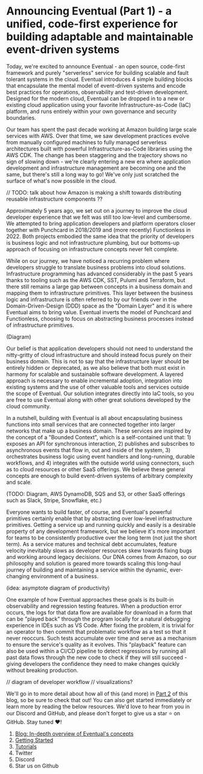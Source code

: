 # Announcing Eventual (Part 1) - a unified, code-first experience for building adaptable and maintainable event-driven systems

Today, we're excited to announce Eventual - an open source, code-first framework and purely "serverless" service for building scalable and fault tolerant systems in the cloud. Eventual introduces 4 simple building blocks that encapsulate the mental model of event-driven systems and encode best practices for operations, observability and test-driven development. Designed for the modern cloud, Eventual can be dropped in to a new or existing cloud application using your favorite Infrastructure-as-Code (IaC) platform, and runs entirely within your own governance and security boundaries.

Our team has spent the past decade working at Amazon building large scale services with AWS. Over that time, we saw development practices evolve from manually configured machines to fully managed serverless architectures built with powerful Infrastructure-as-Code libraries using the AWS CDK. The change has been staggering and the trajectory shows no sign of slowing down - we're clearly entering a new era where application development and infrastructure management are becoming one and the same, but there's still a long way to go! We've only just scratched the surface of what's now possible in the cloud.

// TODO: talk about how Amazon is making a shift towards distributing reusable infrastructure components ??

Approximately 5 years ago, we set out on a journey to improve the cloud developer experience that we felt was still too low-level and cumbersome. We attempted to bring application developers and platform operators closer together with Punchcard in 2018/2019 and (more recently) Functionless in 2022. Both projects embodied the same idea that the priority of developers is business logic and not infrastructure plumbing, but our bottoms-up approach of focusing on infrastructure concepts never felt complete.

While on our journey, we have noticed a recurring problem where developers struggle to translate business problems into cloud solutions. Infrastructure programming has advanced considerably in the past 5 years thanks to tooling such as the AWS CDK, SST, Pulumi and Terraform, but there still remains a large gap between concepts in a business domain and mapping them to infrastructure primitives. This layer between the business logic and infrastructure is often referred to by our friends over in the Domain-Driven-Design (DDD) space as the "Domain Layer" and it is where Eventual aims to bring value. Eventual inverts the model of Punchcard and Functionless, choosing to focus on abstracting business processes instead of infrastructure primitives.

(Diagram)

Our belief is that application developers should not need to understand the nitty-gritty of cloud infrastructure and should instead focus purely on their business domain. This is not to say that the infrastructure layer should be entirely hidden or deprecated, as we also believe that both must exist in harmony for scalable and sustainable software development. A layered approach is necessary to enable incremental adoption, integration into existing systems and the use of other valuable tools and services outside the scope of Eventual. Our solution integrates directly into IaC tools, so you are free to use Eventual along with other great solutions developed by the cloud community.

In a nutshell, building with Eventual is all about encapsulating business functions into small services that are connected together into larger networks that make up a business domain. These services are inspired by the concept of a "Bounded Context", which is a self-contained unit that: 1) exposes an API for synchronous interaction, 2) publishes and subscribes to asynchronous events that flow in, out and inside of the system, 3) orchestrates business logic using event handlers and long-running, durable workflows, and 4) integrates with the outside world using connectors, such as to cloud resources or other SaaS offerings. We believe these general concepts are enough to build event-driven systems of arbitrary complexity and scale.

(TODO: Diagram, AWS DynamoDB, SQS and S3, or other SaaS offerings such as Slack, Stripe, Snowflake, etc.)

Everyone wants to build faster, of course, and Eventual's powerful primitives certainly enable that by abstracting over low-level infrastructure primitives. Getting a service up and running quickly and easily is a desirable property of any development framework, but we believe it's more important for teams to be consistently productive over the long term (not just the short term). As a service matures and technical debt accumulates, feature velocity inevitably slows as developer resources skew towards fixing bugs and working around legacy decisions. Our DNA comes from Amazon, so our philosophy and solution is geared more towards scaling this long-haul journey of building and maintaining a service within the dynamic, ever-changing environment of a business.

(idea: asymptote diagram of productivity)

One example of how Eventual approaches these goals is its built-in observability and regression testing features. When a production error occurs, the logs for that data flow are available for download in a form that can be "played back" through the program locally for a natural debugging experience in IDEs such as VS Code. After fixing the problem, it is trivial for an operator to then commit that problematic workflow as a test so that it never reoccurs. Such tests accumulate over time and serve as a mechanism to ensure the service's quality as it evolves. This "playback" feature can also be used within a CI/CD pipeline to detect regressions by running all past data flows through the new code to check if they will still succeed - giving developers the confidence they need to make changes quickly without breaking production.

// diagram of developer workflow
// visualizations?

We'll go in to more detail about how all of this (and more) in [Part 2](./2022-12-14-eventual-concepts-overview.md) of this blog, so be sure to check that out! You can also get started immediately or learn more by reading the below resources. We'd love to hear from you in our Discord and GitHub, and please don't forget to give us a star ⭐️ on GitHub. Stay tuned ❤️!

1. [Blog: In-depth overview of Eventual's concepts]()
2. [Getting Started]()
3. [Tutorials]()
4. Twitter
5. Discord
6. Star us on Github
